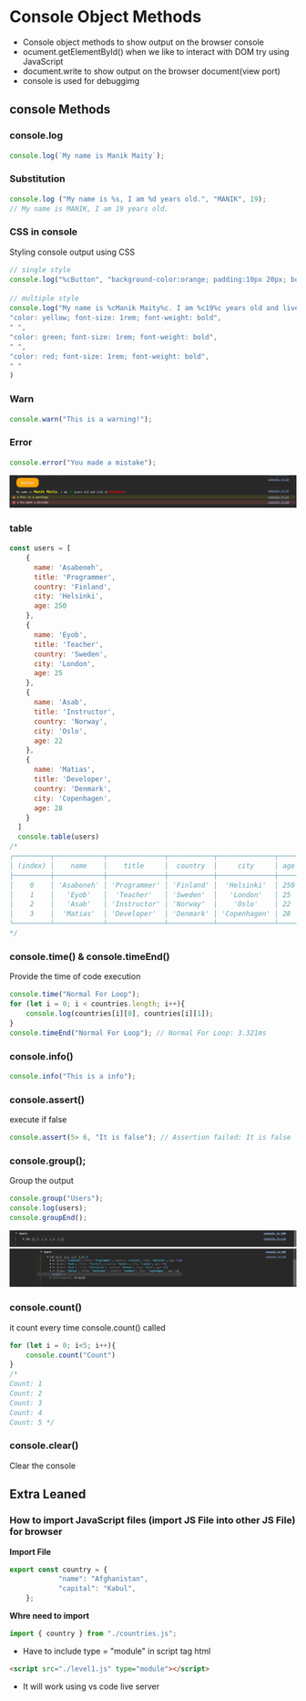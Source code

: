 # Console Object Methods
- Console object methods to show output on the browser console
- ocument.getElementById() when we like to interact with DOM try using JavaScript
- document.write to show output on the browser document(view port)
- console is used for debuggimg
## console Methods

### console.log
```js
console.log(`My name is Manik Maity`);
```

### Substitution
```js
console.log ("My name is %s, I am %d years old.", "MANIK", 19); 
// My name is MANIK, I am 19 years old.
```

### CSS in console
Styling console output using CSS 
```js
// single style 
console.log("%cButton", "background-color:orange; padding:10px 20px; border-radius: 15px; font-size: 1rem; font-weight: bold; cursor: pointer;")

// multiple style 
console.log("My name is %cManik Maity%c. I am %c19%c years old and live in %cKolkata%c.",
"color: yellow; font-size: 1rem; font-weight: bold",
" ",
"color: green; font-size: 1rem; font-weight: bold",
" ",
"color: red; font-size: 1rem; font-weight: bold",
" "
)
```
### Warn
```js
console.warn("This is a warning!");
```

### Error 
```js
console.error("You made a mistake");
```
![Alt text](assets/image1.png)


### table
```js
const users = [
    {
      name: 'Asabeneh',
      title: 'Programmer',
      country: 'Finland',
      city: 'Helsinki',
      age: 250
    },
    {
      name: 'Eyob',
      title: 'Teacher',
      country: 'Sweden',
      city: 'London',
      age: 25
    },
    {
      name: 'Asab',
      title: 'Instructor',
      country: 'Norway',
      city: 'Oslo',
      age: 22
    },
    {
      name: 'Matias',
      title: 'Developer',
      country: 'Denmark',
      city: 'Copenhagen',
      age: 28
    }
  ]
  console.table(users)
/*
┌─────────┬────────────┬──────────────┬───────────┬──────────────┬─────┐
│ (index) │    name    │    title     │  country  │     city     │ age │
├─────────┼────────────┼──────────────┼───────────┼──────────────┼─────┤
│    0    │ 'Asabeneh' │ 'Programmer' │ 'Finland' │  'Helsinki'  │ 250 │
│    1    │   'Eyob'   │  'Teacher'   │ 'Sweden'  │   'London'   │ 25  │
│    2    │   'Asab'   │ 'Instructor' │ 'Norway'  │    'Oslo'    │ 22  │
│    3    │  'Matias'  │ 'Developer'  │ 'Denmark' │ 'Copenhagen' │ 28  │
└─────────┴────────────┴──────────────┴───────────┴──────────────┴─────┘
*/
```

### console.time() & console.timeEnd()
Provide the time of code execution
```js
console.time("Normal For Loop");
for (let i = 0; i < countries.length; i++){
    console.log(countries[i][0], countries[i][1]);
}
console.timeEnd("Normal For Loop"); // Normal For Loop: 3.321ms
```

### console.info()
```js
console.info("This is a info");
```

### console.assert()
 execute if false
 ```js
 console.assert(5> 6, "It is false"); // Assertion failed: It is false
 ```
### console.group(); 
Group the output 
```js
console.group("Users");
console.log(users);
console.groupEnd();
```
![Alt text](assets/image2.png)
![Alt text](assets/image3.png)

### console.count() 
it count every time console.count() called 
```js
for (let i = 0; i<5; i++){
    console.count("Count")
}
/*
Count: 1
Count: 2
Count: 3
Count: 4
Count: 5 */
```
### console.clear() 
Clear the console


## Extra Leaned 
### How to import JavaScript files (import JS File into other JS File) for browser
**Import File**
```js
export const country = {
			"name": "Afghanistan",
			"capital": "Kabul",
	};
```

**Whre need to import**
```js
import { country } from "./countries.js";
```
- Have to include type = "module" in script tag html
```html
<script src="./level1.js" type="module"></script>
```
- It will work using vs code live server